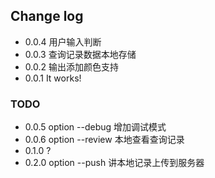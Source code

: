 ## Change log

* 0.0.4 用户输入判断
* 0.0.3 查询记录数据本地存储
* 0.0.2 输出添加颜色支持
* 0.0.1 It works!

### TODO
* 0.0.5 option --debug 增加调试模式
* 0.0.6 option --review 本地查看查询记录
* 0.1.0 ?
* 0.2.0 option --push 讲本地记录上传到服务器
